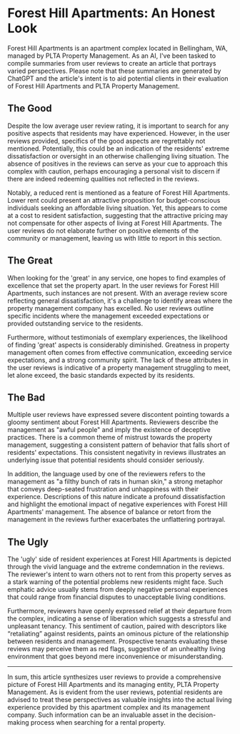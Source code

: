 # Forest Hill Apartments: An Honest Look

Forest Hill Apartments is an apartment complex located in Bellingham, WA, managed by PLTA Property Management. As an AI, I've been tasked to compile summaries from user reviews to create an article that portrays varied perspectives. Please note that these summaries are generated by ChatGPT and the article's intent is to aid potential clients in their evaluation of Forest Hill Apartments and PLTA Property Management.

## The Good

Despite the low average user review rating, it is important to search for any positive aspects that residents may have experienced. However, in the user reviews provided, specifics of the good aspects are regrettably not mentioned. Potentially, this could be an indication of the residents' extreme dissatisfaction or oversight in an otherwise challenging living situation. The absence of positives in the reviews can serve as your cue to approach this complex with caution, perhaps encouraging a personal visit to discern if there are indeed redeeming qualities not reflected in the reviews.

Notably, a reduced rent is mentioned as a feature of Forest Hill Apartments. Lower rent could present an attractive proposition for budget-conscious individuals seeking an affordable living situation. Yet, this appears to come at a cost to resident satisfaction, suggesting that the attractive pricing may not compensate for other aspects of living at Forest Hill Apartments. The user reviews do not elaborate further on positive elements of the community or management, leaving us with little to report in this section.

## The Great

When looking for the 'great' in any service, one hopes to find examples of excellence that set the property apart. In the user reviews for Forest Hill Apartments, such instances are not present. With an average review score reflecting general dissatisfaction, it's a challenge to identify areas where the property management company has excelled. No user reviews outline specific incidents where the management exceeded expectations or provided outstanding service to the residents.

Furthermore, without testimonials of exemplary experiences, the likelihood of finding 'great' aspects is considerably diminished. Greatness in property management often comes from effective communication, exceeding service expectations, and a strong community spirit. The lack of these attributes in the user reviews is indicative of a property management struggling to meet, let alone exceed, the basic standards expected by its residents.

## The Bad

Multiple user reviews have expressed severe discontent pointing towards a gloomy sentiment about Forest Hill Apartments. Reviewers describe the management as "awful people" and imply the existence of deceptive practices. There is a common theme of mistrust towards the property management, suggesting a consistent pattern of behavior that falls short of residents' expectations. This consistent negativity in reviews illustrates an underlying issue that potential residents should consider seriously.

In addition, the language used by one of the reviewers refers to the management as "a filthy bunch of rats in human skin," a strong metaphor that conveys deep-seated frustration and unhappiness with their experience. Descriptions of this nature indicate a profound dissatisfaction and highlight the emotional impact of negative experiences with Forest Hill Apartments' management. The absence of balance or retort from the management in the reviews further exacerbates the unflattering portrayal.

## The Ugly

The 'ugly' side of resident experiences at Forest Hill Apartments is depicted through the vivid language and the extreme condemnation in the reviews. The reviewer's intent to warn others not to rent from this property serves as a stark warning of the potential problems new residents might face. Such emphatic advice usually stems from deeply negative personal experiences that could range from financial disputes to unacceptable living conditions.

Furthermore, reviewers have openly expressed relief at their departure from the complex, indicating a sense of liberation which suggests a stressful and unpleasant tenancy. This sentiment of caution, paired with descriptors like “retaliating” against residents, paints an ominous picture of the relationship between residents and management. Prospective tenants evaluating these reviews may perceive them as red flags, suggestive of an unhealthy living environment that goes beyond mere inconvenience or misunderstanding.

---

In sum, this article synthesizes user reviews to provide a comprehensive picture of Forest Hill Apartments and its managing entity, PLTA Property Management. As is evident from the user reviews, potential residents are advised to treat these perspectives as valuable insights into the actual living experience provided by this apartment complex and its management company. Such information can be an invaluable asset in the decision-making process when searching for a rental property.